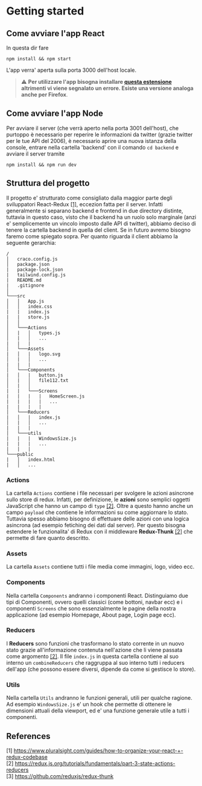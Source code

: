 # Getting started

## Come avviare l'app React
In questa dir fare

`npm install && npm start`

L'app verra' aperta sulla porta 3000 dell'host locale.
> ⚠️ **Per utilizzare l'app bisogna installare [questa estensione](https://chrome.google.com/webstore/detail/redux-devtools/lmhkpmbekcpmknklioeibfkpmmfibljd?utm_source=chrome-ntp-icon) altrimenti vi viene segnalato un errore. Esiste una versione analoga anche per Firefox**.

## Come avviare l'app Node
Per avviare il server (che verrà aperto nella porta 3001 dell'host), che purtoppo è necessario per reperire le informazioni da twitter (grazie twitter per le tue API del 2006),
è necessario aprire una nuova istanza della console, entrare nella cartella 'backend' con il comando `cd backend` e avviare il server tramite

`npm install && npm run dev`

## Struttura del progetto
Il progetto e' strutturato come consigliato dalla maggior parte degli sviluppatori React-Redux [[1]](#1), eccezion fatta per il server. Infatti generalmente si separano backend e frontend in due directory distinte, tuttavia in questo caso, visto che il backend ha un ruolo solo marginale (anzi e' semplicemente un vincolo imposto dalle API di twitter), abbiamo deciso di tenere la cartella backend in quella del client. Se in futuro avremo bisogno faremo come spiegato sopra. Per quanto riguarda il client abbiamo la seguente gerarchia:
```
/
│   craco.config.js
│   package.json
|   package-lock.json
|   tailwind.config.js
|   README.md
|   .gitignore
│
└───src
│   │   App.js
│   │   index.css
|   |   index.js
|   |   store.js
│   │
│   └───Actions
│   |   │   types.js
│   |   │   ...
|   |   |
│   └───Assets
|   │   |   logo.svg
│   |   │   ...
|   |   |
│   └───Components
|   │   |   button.js
│   |   │   file112.txt
│   |   │
|   |   └───Screens
|   |   |   |   HomeScreen.js
|   |   |   |   ...
|   |   |   |
│   └───Reducers
|   │   |   index.js
│   |   │   ...
|   |   |
│   └───utils
|   |   |   WindowsSize.js
|   |   |   ...
|   |   |
└───public
|   │   index.html
|   │   ...
```
### Actions
La cartella `Actions` contiene i file necessari per svolgere le azioni asincrone sullo store di redux. Infatti, per definizione, le **azioni** sono semplici oggetti JavaScript che hanno un campo di `type` [[2]](#2). Oltre a questo hanno anche un campo `payload` che contiene le informazioni su come aggiornare lo stato. Tuttavia spesso abbiamo bisogno di effettuare delle azioni con una logica asincrona (ad esempio fetiching dei dati dal server). Per questo bisogna estendere le funzionalita' di Redux con il middleware **Redux-Thunk** [[2]](#2) che permette di fare quanto descritto.

### Assets
La cartella `Assets` contiene tutti i file media come immagini, logo, video ecc.

### Components
Nella cartella `Components` andranno i componenti React. Distinguiamo due tipi di Componenti, ovvero quelli classici (come bottoni, navbar ecc) e i componenti `Screens` che sono essenzialmente le pagine della nostra applicazione (ad esempio Homepage, About page, Login page ecc).

### Reducers
I **Reducers** sono funzioni che trasformano lo stato corrente in un nuovo stato grazie all'informazione contenuta nell'azione che li viene passata come argomento [[2]](#2). Il file `index.js` in questa cartella contiene al suo interno un `combineReducers` che raggruppa al suo interno tutti i reducers dell'app (che possono essere diversi, dipende da come si gestisce lo store).

### Utils
Nella cartella `Utils` andranno le funzioni generali, utili per qualche ragione. Ad esempio `WindowsSize.js` e' un hook che permette di ottenere le dimensioni attuali della viewport, ed e' una funzione generale utile a tutti i componenti.


## References
<a id="1">[1]</a> 
https://www.pluralsight.com/guides/how-to-organize-your-react-+-redux-codebase
<br>
<a id="2">[2]</a> 
https://redux.js.org/tutorials/fundamentals/part-3-state-actions-reducers
<br>
<a id="3">[3]</a> 
https://github.com/reduxjs/redux-thunk